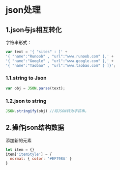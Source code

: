# json处理

## 1.json与js相互转化
字符串形式：
```js
var text = '{ "sites" : [' +
'{ "name":"Runoob" , "url":"www.runoob.com" },' +
'{ "name":"Google" , "url":"www.google.com" },' +
'{ "name":"Taobao" , "url":"www.taobao.com" } ]}';
```

### 1.1.string to Json
```js
var obj = JSON.parse(text);
```

### 1.2.json to string
```js
JSON.stringify(obj) //将JSON转为字符串。
```

## 2.操作json结构数据
添加新的元素
```js
let item = {}
item['itemStyle'] = {
  normal: { color: '#EF798A' }
}
```